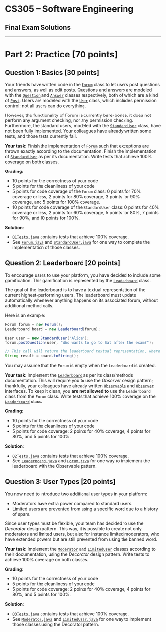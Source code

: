 # CS305 – Software Engineering

## Final Exam Solutions

---

# Part 2: Practice [70 points]

## Question 1: Basics [30 points]
Your friends have written code in the [`Forum`](src/main/java/ch/epfl/sweng/Forum.java) class to let users post questions and answers, as well as edit posts.
Questions and answers are modeled with the [`Question`](src/main/java/ch/epfl/sweng/Question.java) and [`Answer`](src/main/java/ch/epfl/sweng/Answer.java) classes respectively, both of which are a kind of [`Post`](src/main/java/ch/epfl/sweng/Post.java).
Users are modeled with the [`User`](src/main/java/ch/epfl/sweng/User.java) class, which includes permission control: not all users can do everything.  

However, the functionality of Forum is currently bare-bones: it does not perform any argument checking, nor any permission checking.
Furthermore, the standard users, modeled with the [`StandardUser`](src/main/java/ch/epfl/sweng/StandardUser.java) class, have not been fully implemented.
Your colleagues have already written some tests, and those tests currently fail.

**Your task**:
Finish the implementation of [`Forum`](src/main/java/ch/epfl/sweng/Forum.java) such that exceptions are thrown exactly according to the documentation.
Finish the implementation of [`StandardUser`](src/main/java/ch/epfl/sweng/StandardUser.java) as per its documentation.
Write tests that achieve 100% coverage on both classes.

**Grading**:
- 10 points for the correctness of your code
- 5 points for the cleanliness of your code
- 5 points for code coverage of the `Forum` class: 0 points for 70% coverage or less, 2 points for 80% coverage, 3 points for 90% coverage, and 5 points for 100% coverage.
- 10 points for code coverage of the `StandardUser` class: 0 points for 40% coverage or less, 2 points for 60% coverage, 5 points for 80%, 7 points for 90%, and 10 points for 100%.

**Solution**:

- [`Q1Tests.java`](src/test/java/ch/epfl/sweng/tests/graded/Q1Tests.java) contains tests that achieve 100% coverage.
- See [`Forum.java`](src/main/java/ch/epfl/sweng/Forum.java) and [`StandardUser.java`](src/main/java/ch/epfl/sweng/StandardUser.java) for one way to complete the implementation of those classes.


## Question 2: Leaderboard [20 points]
To encourage users to use your platform, you have decided to include some gamification.
This gamification is represented by the [`Leaderboard`](src/main/java/ch/epfl/sweng/Leaderboard.java) class.

The goal of the leaderboard is to have a textual representation of the current highest-performing users.
The leaderboard must update automatically whenever anything happens on its associated forum, without additional method calls.

Here is an example:

```java
Forum forum = new Forum();
Leaderboard board = new Leaderboard(forum);

User user = new StandardUser("Alice");
forum.postQuestion(user, "Who wants to go to Sat after the exam?");

// This call will return the leaderboard textual representation, where Alice earned points for asking a question.
String result = board.toString();
```

You may assume that the `Forum` is empty when the `Leaderboard` is created.

**Your task**:
Implement the [`Leaderboard`](src/main/java/ch/epfl/sweng/Leaderboard.java) as per its class/methods documentation.
This will require you to use the _Observer_ design pattern; thankfully, your colleagues have already written [`Observable`](src/main/java/ch/epfl/sweng/Observable.java) and [`Observer`](src/main/java/ch/epfl/sweng/Observer.java) interfaces. To keep it clean, you **are not allowed to** use the `Leaderboard` class from the `Forum` class.
Write tests that achieve 100% coverage on the [`Leaderboard`](src/main/java/ch/epfl/sweng/Leaderboard.java) class.


**Grading**:
- 10 points for the correctness of your code
- 5 points for the cleanliness of your code
- 5 points for code coverage: 2 points for 40% coverage, 4 points for 80%, and 5 points for 100%.

**Solution**:
- [`Q2Tests.java`](src/test/java/ch/epfl/sweng/tests/graded/Q1Tests.java) contains tests that achieve 100% coverage.
- See [`Leaderboard.java`](src/main/java/ch/epfl/sweng/Leaderboard.java) and [`Forum.java`](src/main/java/ch/epfl/sweng/Forum.java) for one way to implement the leaderboard with the Observable pattern.


## Question 3: User Types [20 points]
You now need to introduce two additional user types in your platform:
- Moderators have extra power compared to standard users.
- Limited users are prevented from using a specific word due to a history of spam.

Since user types must be flexible, your team has decided to use the _Decorator_ design pattern.
This way, it is possible to create not only moderators and limited users, but also for instance limited moderators, who have extended powers but are still prevented from using the banned word.

**Your task**:
Implement the [`Moderator`](src/main/java/ch/epfl/sweng/Moderator.java) and [`LimitedUser`](src/main/java/ch/epfl/sweng/LimitedUser.java) classes according to their documentation, using the _Decorator_ design pattern.
Write tests to achieve 100% coverage on both classes.

**Grading**:
- 10 points for the correctness of your code
- 5 points for the cleanliness of your code
- 5 points for code coverage: 2 points for 40% coverage, 4 points for 80%, and 5 points for 100%.

**Solution**:

- [`Q3Tests.java`](src/test/java/ch/epfl/sweng/tests/graded/Q1Tests.java) contains tests that achieve 100% coverage.
- See [`Moderator.java`](src/main/java/ch/epfl/sweng/Moderator.java) and [`LimitedUser.java`](src/main/java/ch/epfl/sweng/LimitedUser.java) for one way to implement those classes using the Decorator pattern.
